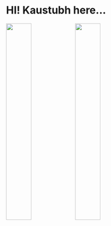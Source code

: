 # HI! Kaustubh here... 

<img align="left" width="37%" src="https://github-readme-stats.vercel.app/api?username=KaustubhVaidya404&show_icons=true&theme=transparent" />

<img align="left" width="37%" src="https://github-readme-stats.vercel.app/api/top-langs/?username=KaustubhVaidya404&layout=compact" />
